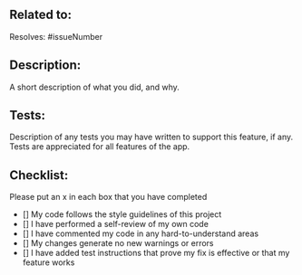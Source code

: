 ## Related to:
Resolves: #issueNumber

## Description:
A short description of what you did, and why.

## Tests: 
Description of any tests you may have written to support this feature, if any. Tests are appreciated for all features of the app.

## Checklist:
Please put an x in each box that you have completed

- [] My code follows the style guidelines of this project
- [] I have performed a self-review of my own code
- [] I have commented my code in any hard-to-understand areas
- [] My changes generate no new warnings or errors
- [] I have added test instructions that prove my fix is effective or that my feature works
